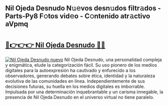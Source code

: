 ## Nil Ojeda Desnudo N𝚞𝚎vos desn𝚞dos filtr𝚊dos - Parts-Py8 F𝚘tos vid𝚎o - C𝚘ntenido atr𝚊ctivo aVpmq

# <h2><a href="http://mbbbqj.tromn.icu/?c=Nil+Ojeda+Desnudo">🔗👉👉👉 Nil Ojeda Desnudo 🔗🔗</a></h2>

[![Nil Ojeda Desnudo nuevo](https://i.imgur.com/pEAQMta.gif)](http://mbbbqj.tromn.icu/?c=Nil+Ojeda+Desnudo)
Nil Ojeda Desnudo, una personalidad compleja y enigmática, elude la categorización fácil. Su uso pionero de los medios digitales para la autoexpresión ha cautivado y enfurecido a los observadores, generando debates sobre ética, identidad y la naturaleza evolutiva de las comunidades en línea. Independientemente de sus decisiones futuras, su huella en los medios digitales es imborrable. Impulsada por una determinación inquebrantable y un carisma innegable, la presencia de Nil Ojeda Desnudo en el universo virtual no tiene paralelo.
